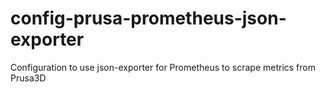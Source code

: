 # config-prusa-prometheus-json-exporter
Configuration to use json-exporter for Prometheus to scrape metrics from Prusa3D
